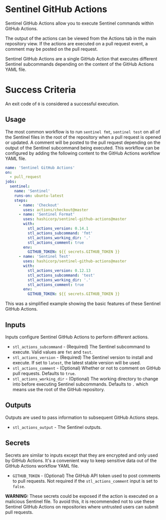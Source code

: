 # Sentinel GitHub Actions

Sentinel GitHub Actions allow you to execute Sentinel commands within GitHub Actions.

The output of the actions can be viewed from the Actions tab in the main repository view. If the actions are executed on a pull request event, a comment may be posted on the pull request.

Sentinel GitHub Actions are a single GitHub Action that executes different Sentinel subcommands depending on the content of the GitHub Actions YAML file.

# Success Criteria

An exit code of `0` is considered a successful execution.

## Usage

The most common workflow is to run `sentinel fmt`, `sentinel test` on all of the Sentinel files in the root of the repository when a pull request is opened or updated. A comment will be posted to the pull request depending on the output of the Sentinel subcommand being executed. This workflow can be configured by adding the following content to the GitHub Actions workflow YAML file.

```yaml
name: 'Sentinel GitHub Actions'
on:
  - pull_request
jobs:
  sentinel:
    name: 'Sentinel'
    runs-on: ubuntu-latest
    steps:
      - name: 'Checkout'
        uses: actions/checkout@master
      - name: 'Sentinel Format'
        uses: hashicorp/sentinel-github-actions@master
        with:
          stl_actions_version: 0.14.1
          stl_actions_subcommand: 'fmt'
          stl_actions_working_dir: '.'
          stl_actions_comment: true
        env:
          GITHUB_TOKEN: ${{ secrets.GITHUB_TOKEN }}
      - name: 'Sentinel Test'
        uses: hashicorp/sentinel-github-actions@master
        with:
          stl_actions_version: 0.12.13
          stl_actions_subcommand: 'test'
          stl_actions_working_dir: '.'
          stl_actions_comment: true
        env:
          GITHUB_TOKEN: ${{ secrets.GITHUB_TOKEN }}
```

This was a simplified example showing the basic features of these Sentinel GitHub Actions.

## Inputs

Inputs configure Sentinel GitHub Actions to perform different actions.

* `stl_actions_subcommand` - (Required) The Sentinel subcommand to execute. Valid values are `fmt` and `test`.
* `stl_actions_version` - (Required) The Sentinel version to install and execute. If set to `latest`, the latest stable version will be used.
* `stl_actions_comment` - (Optional) Whether or not to comment on GitHub pull requests. Defaults to `true`.
* `stl_actions_working_dir` - (Optional) The working directory to change into before executing Sentinel subcommands. Defaults to `.` which means use the root of the GitHub repository.

## Outputs

Outputs are used to pass information to subsequent GitHub Actions steps.

* `stl_actions_output` - The Sentinel outputs.

## Secrets

Secrets are similar to inputs except that they are encrypted and only used by GitHub Actions. It's a convenient way to keep sensitive data out of the GitHub Actions workflow YAML file.

* `GITHUB_TOKEN` - (Optional) The GitHub API token used to post comments to pull requests. Not required if the `stl_actions_comment` input is set to `false`.

**WARNING:** These secrets could be exposed if the action is executed on a malicious Sentinel file. To avoid this, it is recommended not to use these Sentinel GitHub Actions on repositories where untrusted users can submit pull requests.
